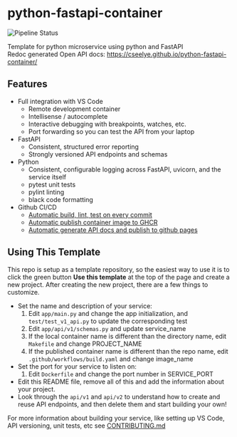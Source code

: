# python-fastapi-container
![Pipeline Status](https://github.com/cseelye/python-fastapi-container/actions/workflows/build.yaml/badge.svg)

Template for python microservice using python and FastAPI  
Redoc generated Open API docs: https://cseelye.github.io/python-fastapi-container/

## Features
* Full integration with VS Code
    * Remote development container
    * Intellisense / autocomplete
    * Interactive debugging with breakpoints, watches, etc.
    * Port forwarding so you can test the API from your laptop
* FastAPI
    * Consistent, structured error reporting
    * Strongly versioned API endpoints and schemas
* Python
    * Consistent, configurable logging across FastAPI, uvicorn, and the service itself
    * pytest unit tests
    * pylint linting
    * black code formatting
* Github CI/CD
    * [Automatic build, lint, test on every commit](https://github.com/cseelye/python-fastapi-container/actions/workflows/build.yaml)
    * [Automatic publish container image to GHCR](https://github.com/cseelye/python-fastapi-container/pkgs/container/python-fastapi-container)
    * [Automatic generate API docs and publish to github pages](https://cseelye.github.io/python-fastapi-container/)

## Using This Template
This repo is setup as a template repository, so the easiest way to use it is to click the green button **Use this template** at the top of the page and create a new project.
After creating the new project, there are a few things to customize.

* Set the name and description of your service:
    1. Edit `app/main.py` and change the app initialization, and `test/test_v1_api.py` to update the corresponding test
    1. Edit `app/api/v1/schemas.py` and update service_name
    1. If the local container name is different than the directory name, edit `Makefile` and change PROJECT_NAME
    1. If the published container name is different than the repo name, edit `.github/workflows/build.yaml` and change image_name
* Set the port for your service to listen on:
    1. Edit `Dockerfile` and change the port number in SERVICE_PORT
* Edit this README file, remove all of this and add the information about your project.
* Look through the `api/v1` and `api/v2` to understand how to create and reuse API endpoints, and then delete them and
    start building your own!

For more information about building your service, like setting up VS Code, API versioning, unit tests, etc see [CONTRIBUTING.md](CONTRIBUTING.md)
